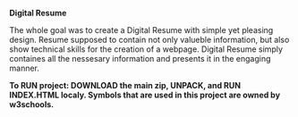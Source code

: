 <p><strong>Digital Resume</strong></p>
The whole goal was to create a Digital Resume with simple yet pleasing design. Resume supposed to contain not only valueble information, but also show technical skills for the creation of a webpage.
Digital Resume simply containes all the nessesary information and presents it in the engaging manner.

<strong>To RUN project:<strong> DOWNLOAD the main zip, UNPACK, and RUN INDEX.HTML localy.
Symbols that are used in this project are owned by w3schools.
